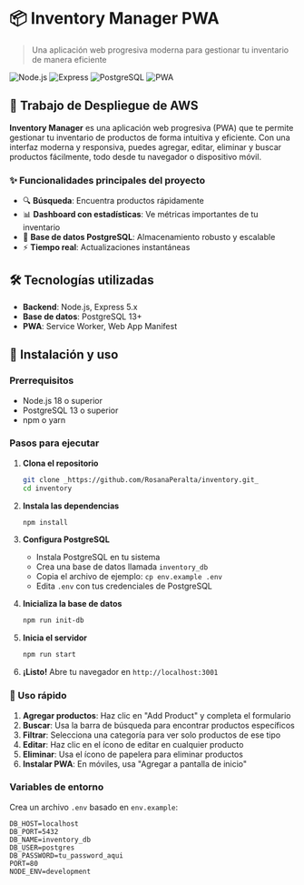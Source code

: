 # 📦 Inventory Manager PWA

> Una aplicación web progresiva moderna para gestionar tu inventario de manera eficiente

![Node.js](https://img.shields.io/badge/Node.js-18+-green.svg)
![Express](https://img.shields.io/badge/Express-5.x-lightgrey.svg)
![PostgreSQL](https://img.shields.io/badge/PostgreSQL-13+-blue.svg)
![PWA](https://img.shields.io/badge/PWA-Ready-orange.svg)

## 🚀 Trabajo de Despliegue de AWS

**Inventory Manager** es una aplicación web progresiva (PWA) que te permite gestionar tu inventario de productos de forma intuitiva y eficiente. Con una interfaz moderna y responsiva, puedes agregar, editar, eliminar y buscar productos fácilmente, todo desde tu navegador o dispositivo móvil.

### ✨ Funcionalidades principales del proyecto

- 🔍 **Búsqueda**: Encuentra productos rápidamente
- 📊 **Dashboard con estadísticas**: Ve métricas importantes de tu inventario
- 💾 **Base de datos PostgreSQL**: Almacenamiento robusto y escalable
- ⚡ **Tiempo real**: Actualizaciones instantáneas

## 🛠️ Tecnologías utilizadas

- **Backend**: Node.js, Express 5.x
- **Base de datos**: PostgreSQL 13+
- **PWA**: Service Worker, Web App Manifest

## 🚀 Instalación y uso

### Prerrequisitos

- Node.js 18 o superior
- PostgreSQL 13 o superior
- npm o yarn

### Pasos para ejecutar

1. **Clona el repositorio**
   ```bash
   git clone _https://github.com/RosanaPeralta/inventory.git_
   cd inventory
   ```

2. **Instala las dependencias**
   ```bash
   npm install
   ```

3. **Configura PostgreSQL**
   - Instala PostgreSQL en tu sistema
   - Crea una base de datos llamada `inventory_db`
   - Copia el archivo de ejemplo: `cp env.example .env`
   - Edita `.env` con tus credenciales de PostgreSQL

4. **Inicializa la base de datos**
   ```bash
   npm run init-db
   ```

5. **Inicia el servidor**
   ```bash
   npm run start
   ```

6. **¡Listo!** Abre tu navegador en `http://localhost:3001`

### 🎯 Uso rápido

1. **Agregar productos**: Haz clic en "Add Product" y completa el formulario
2. **Buscar**: Usa la barra de búsqueda para encontrar productos específicos
3. **Filtrar**: Selecciona una categoría para ver solo productos de ese tipo
4. **Editar**: Haz clic en el ícono de editar en cualquier producto
5. **Eliminar**: Usa el ícono de papelera para eliminar productos
6. **Instalar PWA**: En móviles, usa "Agregar a pantalla de inicio"

### Variables de entorno

Crea un archivo `.env` basado en `env.example`:

```env
DB_HOST=localhost
DB_PORT=5432
DB_NAME=inventory_db
DB_USER=postgres
DB_PASSWORD=tu_password_aqui
PORT=80
NODE_ENV=development
```